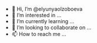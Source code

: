 - 👋 Hi, I’m @elyunyaolzoboeva
- 👀 I’m interested in ...
- 🌱 I’m currently learning ...
- 💞️ I’m looking to collaborate on ...
- 📫 How to reach me ...

<!---
elyunyaolzoboeva/elyunyaolzoboeva is a ✨ special ✨ repository because its `README.md` (this file) appears on your GitHub profile.
You can click the Preview link to take a look at your changes.
--->
